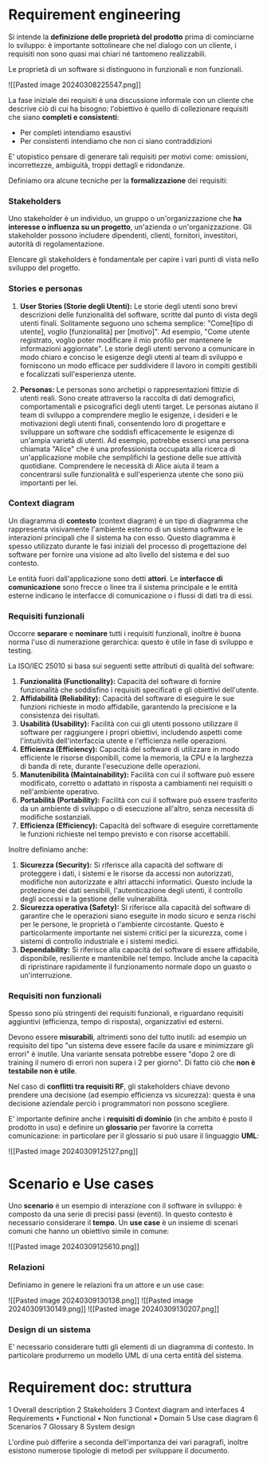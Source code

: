 # Requirement engineering

Si intende la **definizione delle proprietà del prodotto** prima di cominciarne lo sviluppo: è importante sottolineare che nel dialogo con un cliente,  i requisiti non sono quasi mai chiari né tantomeno realizzabili.

Le proprietà di un software si distinguono in funzionali e non funzionali.

![[Pasted image 20240308225547.png]]

La fase iniziale dei requisiti è una discussione informale con un cliente che descrive ciò di cui ha bisogno: l'obiettivo è quello di collezionare requisiti che siano **completi e consistenti**:
- Per completi intendiamo esaustivi
- Per consistenti intendiamo che non ci siano contraddizioni

E' utopistico pensare di generare tali requisiti per motivi come: omissioni, incorrettezze,  ambiguità, troppi dettagli e ridondanze.

Definiamo ora alcune tecniche per la **formalizzazione** dei requisiti:
### Stakeholders

Uno stakeholder è un individuo, un gruppo o un'organizzazione che **ha interesse o influenza su un progetto**, un'azienda o un'organizzazione. Gli stakeholder possono includere dipendenti, clienti, fornitori, investitori, autorità di regolamentazione.

Elencare gli stakeholders è fondamentale per capire i vari punti di vista nello sviluppo del progetto.

### Stories e personas

1. **User Stories (Storie degli Utenti):** Le storie degli utenti sono brevi descrizioni delle funzionalità del software, scritte dal punto di vista degli utenti finali. Solitamente seguono uno schema semplice: "Come\[tipo di utente\], voglio \[funzionalità\] per \[motivo\]". Ad esempio, "Come utente registrato, voglio poter modificare il mio profilo per mantenere le informazioni aggiornate". Le storie degli utenti servono a comunicare in modo chiaro e conciso le esigenze degli utenti al team di sviluppo e forniscono un modo efficace per suddividere il lavoro in compiti gestibili e focalizzati sull'esperienza utente.
    
2. **Personas:** Le personas sono archetipi o rappresentazioni fittizie di utenti reali. Sono create attraverso la raccolta di dati demografici, comportamentali e psicografici degli utenti target. Le personas aiutano il team di sviluppo a comprendere meglio le esigenze, i desideri e le motivazioni degli utenti finali, consentendo loro di progettare e sviluppare un software che soddisfi efficacemente le esigenze di un'ampia varietà di utenti. Ad esempio, potrebbe esserci una persona chiamata "Alice" che è una professionista occupata alla ricerca di un'applicazione mobile che semplifichi la gestione delle sue attività quotidiane. Comprendere le necessità di Alice aiuta il team a concentrarsi sulle funzionalità e sull'esperienza utente che sono più importanti per lei.

### Context diagram

Un diagramma di **contesto** (context diagram) è un tipo di diagramma che rappresenta visivamente l'ambiente esterno di un sistema software e le interazioni principali che il sistema ha con esso. Questo diagramma è spesso utilizzato durante le fasi iniziali del processo di progettazione del software per fornire una visione ad alto livello del sistema e del suo contesto.

Le entità fuori dall'applicazione sono detti **attori**.
Le **interfacce di comunicazione** sono frecce o  linee tra il sistema principale e le entità esterne indicano le interfacce di comunicazione o i flussi di dati tra di essi.

### Requisiti funzionali

Occorre **separare** e **nominare** tutti i requisiti funzionali, inoltre è buona norma l'uso di numerazione gerarchica: questo è utile in fase di sviluppo e testing.

La ISO/IEC 25010 si basa sui seguenti sette attributi di qualità del software:

1. **Funzionalità (Functionality):** Capacità del software di fornire funzionalità che soddisfino i requisiti specificati e gli obiettivi dell'utente.
2. **Affidabilità (Reliability):** Capacità del software di eseguire le sue funzioni richieste in modo affidabile, garantendo la precisione e la consistenza dei risultati.
3. **Usabilità (Usability):** Facilità con cui gli utenti possono utilizzare il software per raggiungere i propri obiettivi, includendo aspetti come l'intuitività dell'interfaccia utente e l'efficienza nelle operazioni. 
4. **Efficienza (Efficiency):** Capacità del software di utilizzare in modo efficiente le risorse disponibili, come la memoria, la CPU e la larghezza di banda di rete, durante l'esecuzione delle operazioni.
5. **Manutenibilità (Maintainability):** Facilità con cui il software può essere modificato, corretto o adattato in risposta a cambiamenti nei requisiti o nell'ambiente operativo.
6. **Portabilità (Portability):** Facilità con cui il software può essere trasferito da un ambiente di sviluppo o di esecuzione all'altro, senza necessità di modifiche sostanziali.
7. **Efficienza (Efficiency):** Capacità del software di eseguire correttamente le funzioni richieste nel tempo previsto e con risorse accettabili.

Inoltre definiamo anche:

1. **Sicurezza (Security):** Si riferisce alla capacità del software di proteggere i dati, i sistemi e le risorse da accessi non autorizzati, modifiche non autorizzate e altri attacchi informatici. Questo include la protezione dei dati sensibili, l'autenticazione degli utenti, il controllo degli accessi e la gestione delle vulnerabilità.
2. **Sicurezza operativa (Safety):** Si riferisce alla capacità del software di garantire che le operazioni siano eseguite in modo sicuro e senza rischi per le persone, le proprietà o l'ambiente circostante. Questo è particolarmente importante nei sistemi critici per la sicurezza, come i sistemi di controllo industriale e i sistemi medici.
3. **Dependability:** Si riferisce alla capacità del software di essere affidabile, disponibile, resiliente e mantenibile nel tempo. Include anche la capacità di ripristinare rapidamente il funzionamento normale dopo un guasto o un'interruzione.

### Requisiti non funzionali

Spesso sono più stringenti dei requisiti funzionali, e riguardano requisiti aggiuntivi (efficienza, tempo di risposta), organizzativi ed esterni.

Devono essere **misurabili**, altrimenti sono del tutto inutili: ad esempio un requisito del tipo "un sistema deve essere facile da usare e minimizzare gli errori" è inutile. Una variante sensata potrebbe essere "dopo 2 ore di training il numero di errori non supera i 2 per giorno".
Di fatto ciò che **non è testabile non è utile**.

Nel caso di **conflitti tra requisiti RF**, gli stakeholders chiave devono prendere una decisione (ad esempio efficienza vs sicurezza): questa è una decisione aziendale perciò i programmatori non possono scegliere.

E' importante definire anche i **requisiti di dominio** (in che ambito è posto il prodotto in uso) e definire un **glossario** per favorire la corretta comunicazione: in particolare per il glossario si può usare il linguaggio **UML**:

![[Pasted image 20240309125127.png]]

# Scenario e Use cases

Uno **scenario** è un esempio di interazione con il software in sviluppo: è composto da una serie di precisi passi (eventi). In questo contesto è necessario considerare il **tempo**.
Un **use case** è un insieme di scenari comuni che hanno un obiettivo simile in comune:

![[Pasted image 20240309125610.png]]

### Relazioni

Definiamo in genere le relazioni fra un attore e un use case:

![[Pasted image 20240309130138.png]]
![[Pasted image 20240309130149.png]]
![[Pasted image 20240309130207.png]]

### Design di un sistema

E' necessario considerare tutti gli elementi di un diagramma di contesto. In particolare produrremo un modello UML di una certa entità del sistema.

# Requirement doc: struttura

1 Overall description
2 Stakeholders
3 Context diagram and interfaces
4 Requirements
	• Functional
	• Non functional
	• Domain
5 Use case diagram
6 Scenarios
7 Glossary
8 System design

L'ordine può differire a seconda dell'importanza dei vari paragrafi, inoltre esistono numerose tipologie di metodi per sviluppare il documento.